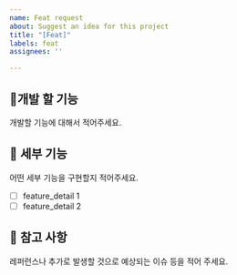 ```yaml
---
name: Feat request
about: Suggest an idea for this project
title: "[Feat]"
labels: feat
assignees: ''

---
```


## 📌개발 할 기능
개발할 기능에 대해서 적어주세요.

## 🧩 세부 기능
어떤 세부 기능을 구현할지 적어주세요.
- [ ] feature_detail 1
- [ ] feature_detail 2

## 📖 참고 사항
레퍼런스나 추가로 발생할 것으로 예상되는 이슈 등을 적어 주세요.
